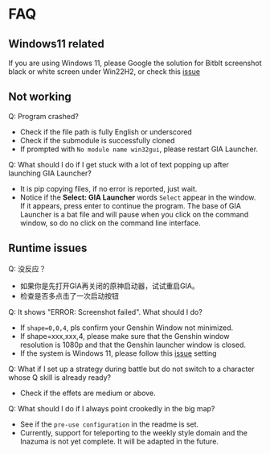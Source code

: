 # FAQ


## Windows11 related


If you are using Windows 11, please Google the solution for Bitblt screenshot black or white screen under Win22H2, or check this [issue](https://github.com/GengGode/cvAutoTrack/issues/9)

## Not working


Q: Program crashed?

- Check if the file path is fully English or underscored
- Check if the submodule is successfully cloned
- If prompted with `No module name win32gui`, please restart GIA Launcher.

Q: What should I do if I get stuck with a lot of text popping up after launching GIA Launcher?

- It is pip copying files, if no error is reported, just wait.
- Notice if the **Select: GIA Launcher** words `Select` appear in the window. If it appears, press enter to continue the program. The base of GIA Launcher is a bat file and will pause when you click on the command window, so do no click on the command line interface.

## Runtime issues


Q: 没反应？
- 如果你是先打开GIA再关闭的原神启动器，试试重启GIA。
- 检查是否多点击了一次启动按钮

Q: It shows "ERROR: Screenshot failed". What should I do?

- If `shape=0,0,4`, pls confirm your Genshin Window not minimized.
- If shape=xxx,xxx,4, please make sure that the Genshin window resolution is 1080p and that the Genshin launcher window is closed.
- If the system is Windows 11, please follow this [issue](https://github.com/GengGode/cvAutoTrack/issues/9) setting 

Q: What if I set up a strategy during battle but do not switch to a character whose Q skill is already ready?

- Check if the effets are medium or above.

Q: What should I do if I always point crookedly in the big map?

- See if the `pre-use configuration` in the readme is set.
- Currently, support for teleporting to the weekly style domain and the Inazuma is not yet complete. It will be adapted in the future.

